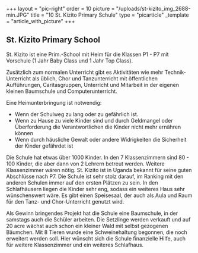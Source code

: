 +++
layout = "pic-right"
order = 10
picture = "/uploads/st-kizito_img_2688-min.JPG"
title = "10 St. Kizito Primary Schule"
type = "picarticle"
_template = "article_with_picture"
+++

## St. Kizito Primary School

St. Kizito ist eine Prim.-School mit Heim für die Klassen P1 - P7 mit Vorschule (1 Jahr Baby Class
und 1 Jahr Top Class).

Zusätzlich zum normalen Unterricht gibt es Aktivitäten wie mehr Technik-Unterricht als üblich,
Chor und Tanzunterricht mit öffentlichen Aufführungen, Caritasgruppen, Unterricht und Mitarbeit in
der eigenen kleinen Baumschule und Computerunterricht.

Eine Heimunterbringung ist notwendig:
- Wenn der Schulweg zu lang oder zu gefährlich ist.
- Wenn zu Hause zu viele Kinder sind und durch Geldmangel oder Überforderung die
Verantwortlichen die Kinder nicht mehr ernähren können
- Wenn durch häusliche Gewalt oder andere Widrigkeiten die Sicherheit der Kinder
gefährdet ist


Die Schule hat etwas über 1000 Kinder. In den 7 Klassenzimmern sind 80 - 100 Kinder, die aber
dann von 2 Lehrern betreut werden. Weitere Klassenzimmer wären nötig. St. Kizito ist in Uganda
bekannt für seine guten Abschlüsse nach P7. Die Schule ist sehr stolz darauf, im Ranking mit den
anderen Schulen immer auf den ersten Plätzen zu sein. In den Schlafhäusern liegen die Kinder
sehr eng, sodass ein weiteres Haus sehr wünschenswert wäre. Es gibt einen Speisesaal, der auch
als Aula und Raum für den Tanz- und Chor-Unterricht genutzt wird.

Als Gewinn bringendes Projekt hat die Schule eine Baumschule, in der samstags auch die Schüler
arbeiten. Die Setzlinge werden verkauft und auf 20 acre wächst auch schon ein kleiner Wald mit
selbst gezogenen Bäumchen. Mit 8 Tieren wurde eine Schweinehaltung begonnen, die noch
erweitert werden soll. Hier wünscht sich die Schule finanzielle Hilfe, auch für weitere
Klassenzimmer und ein weiteres Schlafhaus.
